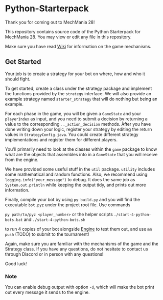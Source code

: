 # Python-Starterpack
Thank you for coming out to MechMania 28!

This repository contains source code of the Python Starterpack for MechMania 28. You may view or edit any file in this repository.

Make sure you have read [Wiki](https://github.com/MechMania-28/Wiki) for information on the game mechanisms.

## Get Started
Your job is to create a strategy for your bot on where, how and who it should fight. 

To get started, create a class under the strategy package and implement the functions provided by the `strategy` interface. We will also provide an example strategy named `starter_strategy` that will do nothing but being an example.

For each phase in the game, you will be given a `GameState` and your `playerIndex` as input, and you need to submit a decision by returning a value to the corresponding `.._action_decision` methods. After you have done writing down your logic, register your strategy by editing the return values in `StrategyConfig.java`. You could create different strategy implementations and register them for different players.

You'll primarily need to look at the classes within the `game` package to know what are the objects that assembles into in a `GameState` that you will receive from the engine. 

We have provided some useful stuff in the `util` package. `utility` includes some mathematical and random functions. Also, we recommend using `logging.info("your_message")` to debug. It does the same job as `System.out.println` while keeping the output tidy, and prints out more information.

Finally, compile your bot by using `py build.py` and you will find the executable `bot.pyz` under the project root file. Use commands

`py path/to/pyz <player_number>` or the helper scripts `./start-4-python-bots.bat` and `./start-4-python-bots.sh`

to run 4 copies of your bot alongside [Engine](https://github.com/MechMania-28/Engine) to test them out, and use `mm push` (TODO) to submit to the tournament!

Again, make sure you are familiar with the mechanisms of the game and the Strategy class. If you have any questions, do not hesitate to contact us through Discord or in person with any questions!

Good luck!

### Note
You can enable debug output with option `-d`, which will make the bot print out every message it sends to the engine.
